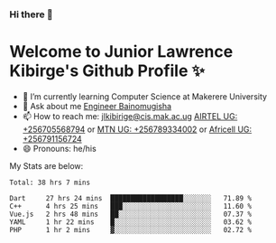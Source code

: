 ### Hi there 👋 
# Welcome to Junior Lawrence Kibirge's Github Profile ✨
 
<!--
**juniorkibirige/juniorkibirige** is a ✨ _special_ ✨ repository because its `README.md` (this file) appears on your GitHub profile.

Here are some ideas to get you started:

- 🔭 I’m currently working on ...
- 🌱 I’m currently learning ...
- 👯 I’m looking to collaborate on ...
- 🤔 I’m looking for help with ...
- 💬 Ask me about ...
- 📫 How to reach me: ...
- 😄 Pronouns: ...
- ⚡ Fun fact: ...
-->
- 🌱 I’m currently learning Computer Science at Makerere University
- 💬 Ask about me [Engineer Bainomugisha](mailto:baino@mak.ac.ug)
- 📫 How to reach me: [jlkibirige@cis.mak.ac.ug](mailto:jlkibirige@cis.mak.ac.ug) [AIRTEL UG: +256705568794](tel:+256705568794) or [MTN UG: +256789334002](tel:+256789334002) or [Africell UG: +256791156724](tel:+256791156724)
- 😄 Pronouns: he/his

My Stats are below:

<!--START_SECTION:waka-->
```text
Total: 38 hrs 7 mins

Dart     27 hrs 24 mins  ██████████████████░░░░░░░   71.89 % 
C++      4 hrs 25 mins   ███░░░░░░░░░░░░░░░░░░░░░░   11.60 % 
Vue.js   2 hrs 48 mins   ██░░░░░░░░░░░░░░░░░░░░░░░   07.37 % 
YAML     1 hr 22 mins    █░░░░░░░░░░░░░░░░░░░░░░░░   03.62 % 
PHP      1 hr 2 mins     ▓░░░░░░░░░░░░░░░░░░░░░░░░   02.72 % 
```
<!--END_SECTION:waka-->
